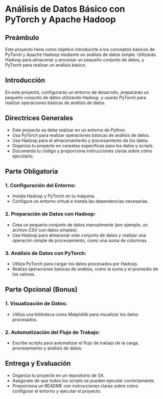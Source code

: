 # Análisis de Datos Básico con PyTorch y Apache Hadoop

## Preámbulo

Este proyecto tiene como objetivo introducirte a los conceptos básicos de PyTorch y Apache Hadoop mediante un análisis de datos simple. Utilizarás Hadoop para almacenar y procesar un pequeño conjunto de datos, y PyTorch para realizar un análisis básico.

## Introducción

En este proyecto, configurarás un entorno de desarrollo, prepararás un pequeño conjunto de datos utilizando Hadoop, y usarás PyTorch para realizar operaciones básicas de análisis de datos.

## Directrices Generales

- Este proyecto se debe realizar en un entorno de Python.
- Usa PyTorch para realizar operaciones básicas de análisis de datos.
- Usa Hadoop para el almacenamiento y procesamiento de los datos.
- Organiza tu proyecto en carpetas específicas para los datos y scripts.
- Documenta tu código y proporciona instrucciones claras sobre cómo ejecutarlo.

## Parte Obligatoria

### 1. Configuración del Entorno:

- Instala Hadoop y PyTorch en tu máquina.
- Configura un entorno virtual e instala las dependencias necesarias.

### 2. Preparación de Datos con Hadoop:

- Crea un pequeño conjunto de datos manualmente (por ejemplo, un archivo CSV con datos simples).
- Usa Hadoop para almacenar este conjunto de datos y realizar una operación simple de procesamiento, como una suma de columnas.

### 3. Análisis de Datos con PyTorch:

- Utiliza PyTorch para cargar los datos procesados por Hadoop.
- Realiza operaciones básicas de análisis, como la suma y el promedio de los valores.

## Parte Opcional (Bonus)

### 1. Visualización de Datos:

- Utiliza una biblioteca como Matplotlib para visualizar los datos procesados.

### 2. Automatización del Flujo de Trabajo:

- Escribe scripts para automatizar el flujo de trabajo de la carga, procesamiento y análisis de datos.

## Entrega y Evaluación

- Organiza tu proyecto en un repositorio de Git.
- Asegúrate de que todos los scripts se puedan ejecutar correctamente.
- Proporciona un README con instrucciones claras sobre cómo configurar el entorno y ejecutar el proyecto.
